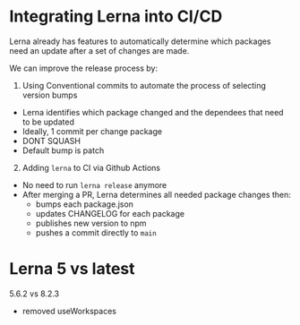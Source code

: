 # Integrating Lerna into CI/CD

Lerna already has features to automatically determine which packages need 
an update after a set of changes are made.

We can improve the release process by:

1. Using Conventional commits to automate the process of selecting version bumps
  - Lerna identifies which package changed and the dependees that need to be updated
  - Ideally, 1 commit per change package
  - DONT SQUASH
  - Default bump is patch

2. Adding `lerna` to CI via Github Actions
  - No need to run `lerna release` anymore
  - After merging a PR, Lerna determines all needed package changes then:
    - bumps each package.json
    - updates CHANGELOG for each package
    - publishes new version to npm
    - pushes a commit directly to `main`
  
# Lerna 5 vs latest

5.6.2  vs 8.2.3

- removed useWorkspaces